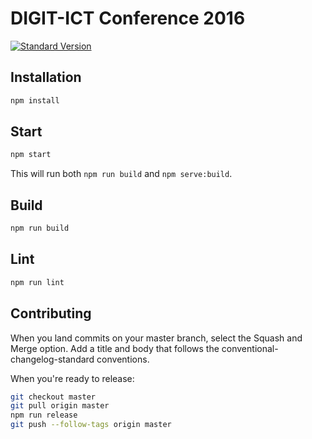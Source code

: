 # DIGIT-ICT Conference 2016

[![Standard Version](https://img.shields.io/badge/release-standard%20version-brightgreen.svg)](https://github.com/conventional-changelog/standard-version)


## Installation

```bash
npm install
```
## Start

```bash
npm start
```

This will run both `npm run build` and `npm serve:build`.

## Build

```bash
npm run build
```

## Lint

```bash
npm run lint
```

## Contributing

When you land commits on your master branch, select the Squash and Merge option.
Add a title and body that follows the conventional-changelog-standard conventions.

When you're ready to release:

```bash
git checkout master
git pull origin master
npm run release
git push --follow-tags origin master
```
